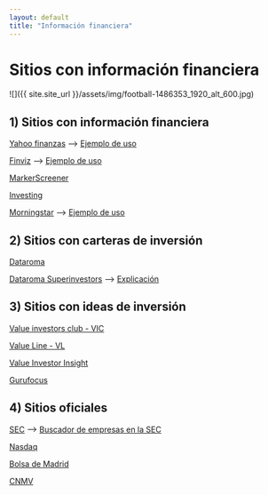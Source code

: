 ```yaml
---
layout: default
title: "Información financiera"
---
```


# Sitios con información financiera

![]({{ site.site_url }}/assets/img/football-1486353_1920_alt_600.jpg)

## 1) Sitios con información financiera


[Yahoo finanzas](https://es.finance.yahoo.com/) --> [Ejemplo de uso](https://www.youtube.com/watch?v=3XC6mfo-CQ4)

[Finviz](https://finviz.com/) --> [Ejemplo de uso](https://www.youtube.com/watch?v=3XC6mfo-CQ4)

[MarkerScreener](https://www.marketscreener.com)

[Investing](https://www.investing.com/)

[Morningstar](https://www.morningstar.es) --> [Ejemplo de uso](https://www.youtube.com/watch?v=cZvosqnOjw0)

## 2) Sitios con carteras de inversión

[Dataroma](https://www.dataroma.com)

[Dataroma Superinvestors](https://www.dataroma.com/m/managers.php) --> [Explicación](https://www.youtube.com/watch?v=5el_BiuyFsA)

## 3) Sitios con ideas de inversión

[Value investors club - VIC](https://www.valueinvestorsclub.com/ideas)

[Value Line - VL](https://www.valueline.com/)

[Value Investor Insight](https://valueinvestorinsight.com/)

[Gurufocus](https://www.gurufocus.com)

## 4) Sitios oficiales

[SEC](https://www.sec.gov/) --> [Buscador de empresas en la SEC](https://www.sec.gov/edgar/searchedgar/companysearch.html)

[Nasdaq](https://www.nasdaq.com/)

[Bolsa de Madrid](http://www.bolsamadrid.es)

[CNMV](https://www.cnmv.es)

